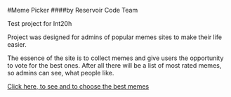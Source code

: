 #Meme Picker
####by Reservoir Code Team

Test project for Int20h

Project was designed for admins of popular memes sites to make their life easier.

The essence of the site is to collect memes and give users the opportunity to vote for the best ones. After all there will be a list of most rated memes, so admins can see, what people like.

[Click here, to see and to choose the best memes](https://meme-picker.herokuapp.com "C'mon, just do it")